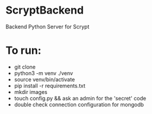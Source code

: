 # ScryptBackend
Backend Python Server for Scrypt

# To run:
- git clone
- python3 -m venv ./venv
- source venv/bin/activate
- pip install -r requirements.txt
- mkdir images
- touch config.py && ask an admin for the 'secret' code
- double check connection configuration for mongodb
